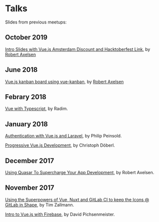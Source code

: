 # Talks

Slides from previous meetups:

## October 2019

[Intro Slides with Vue.js Amsterdam Discount and Hacktoberfest Link](./2019/october/2019-10-19-intro-slides-with-vuejs-amsterdam-discounts-and-hacktoberfest.pdf), by [Robert Axelsen](http://rob.ee)

## June 2018

[Vue.js kanban board using vue-kanban](./2018/june/vue-js-kanban-board-using-vue-kanban/), by [Robert Axelsen](http://rob.ee)

## Febrary 2018

[Vue with Typescript](./2018/february/Vue-with-Typescript/VueTs.pdf), by Radim.

## January 2018

[Authentication with Vue.js and Laravel](./2018/january/authentication-with-vue-js/slides.pdf), by Philip Peinsold.

[Progressive Vue.js Development](http://slides.com/doebi/vuennajs#/), by Christoph Döberl.

## December 2017

[Using Quasar To Supercharge Your App Development](./2017/december/using-quasar-to-supercharge/slides.html), by Robert Axelsen.

## November 2017

[Using the Superpowers of Vue, Nuxt and GitLab CI to keep the Icons @ GitLab in Shape](https://docs.google.com/presentation/d/1VYCuVIoY0wzoM_470UUKRzpJzszBZW4RWFqDLtr9v7M/edit#slide=id.g153a2ed090_0_63), by Tim Zallmann.

[Intro to Vue.js with Firebase](https://docs.google.com/presentation/d/1026fOPPiJoJh1lc94nTnoZWeixJZL4rwKViYjqRj18s/edit#slide=id.p), by David Pichsenmeister.
